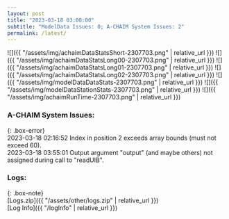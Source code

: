 ```yaml
---
layout: post
title: "2023-03-18 03:00:00"
subtitle: "ModelData Issues: 0; A-CHAIM System Issues: 2"
permalink: /latest/
---
```


![]({{ "/assets/img/achaimDataStatsShort-2307703.png" | relative_url }})
![]({{ "/assets/img/achaimDataStatsLong00-2307703.png" | relative_url }})
![]({{ "/assets/img/achaimDataStatsLong01-2307703.png" | relative_url }})
![]({{ "/assets/img/achaimDataStatsLong02-2307703.png" | relative_url }})
![]({{ "/assets/img/modelDataDataStats-2307703.png" | relative_url }})
![]({{ "/assets/img/modelDataStationStats-2307703.png" | relative_url }})
![]({{ "/assets/img/achaimRunTime-2307703.png" | relative_url }})


### A-CHAIM System Issues:  
  
{: .box-error}  
2023-03-18 02:16:52 Index in position 2 exceeds array bounds (must not exceed 60).  
2023-03-18 03:55:01 Output argument "output" (and maybe others) not assigned during call to "readUIB".  

### Logs:  
  
{: .box-note}  
[Logs.zip]({{ "/assets/other/logs.zip" | relative_url }})  
[Log Info]({{ "/logInfo" | relative_url }})  
